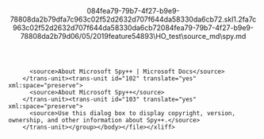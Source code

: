 <?xml version="1.0"?><xliff version="1.2" xmlns="urn:oasis:names:tc:xliff:document:1.2" xmlns:xsi="http://www.w3.org/2001/XMLSchema-instance" xsi:schemaLocation="urn:oasis:names:tc:xliff:document:1.2 xliff-core-1.2-transitional.xsd"><file datatype="xml" original="spy.md" source-language="en-US" target-language="en-US"><header><tool tool-id="mdxliff" tool-name="mdxliff" tool-version="1.0-9879e0b" tool-company="Microsoft" /><xliffext:skl_file_name xmlns:xliffext="urn:microsoft:content:schema:xliffextensions">084fea79-79b7-4f27-b9e9-78808da2b79dfa7c963c02f52d2632d707f644da58330da6cb72.skl</xliffext:skl_file_name><xliffext:version xmlns:xliffext="urn:microsoft:content:schema:xliffextensions">1.2</xliffext:version><xliffext:ms.openlocfilehash xmlns:xliffext="urn:microsoft:content:schema:xliffextensions">fa7c963c02f52d2632d707f644da58330da6cb72</xliffext:ms.openlocfilehash><xliffext:ms.sourcegitcommit xmlns:xliffext="urn:microsoft:content:schema:xliffextensions">084fea79-79b7-4f27-b9e9-78808da2b79d</xliffext:ms.sourcegitcommit><xliffext:ms.lasthandoff xmlns:xliffext="urn:microsoft:content:schema:xliffextensions">06/05/2019</xliffext:ms.lasthandoff><xliffext:ms.openlocfilepath xmlns:xliffext="urn:microsoft:content:schema:xliffextensions">feature54893\HO_test\source_md\spy.md</xliffext:ms.openlocfilepath></header><body><group id="content" extype="content"><trans-unit id="101" translate="yes" xml:space="preserve" restype="x-metadata">
          <source>About Microsoft Spy++ | Microsoft Docs</source>
        </trans-unit><trans-unit id="102" translate="yes" xml:space="preserve">
          <source>About Microsoft Spy++</source>
        </trans-unit><trans-unit id="103" translate="yes" xml:space="preserve">
          <source>Use this dialog box to display copyright, version, ownership, and other information about Spy++.</source>
        </trans-unit></group></body></file></xliff>